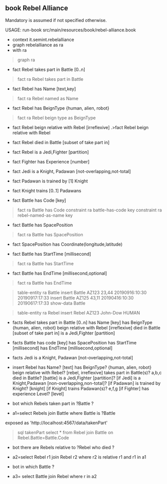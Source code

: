 ## book Rebel Alliance
Mandatory is assumed if not specified otherwise.

USAGE:
run-book src/main/resources/book/rebel-alliance.book

* context it.semint.rebelalliance
* graph rebelalliance as ra
* with ra
>graph ra

* fact Rebel takes part in Battle [0..n]
>fact ra Rebel takes part in Battle

* fact Rebel has Name [text,key]
>fact ra Rebel named as Name

* fact Rebel has BeignType {human, alien, robot}
>fact ra Rebel beign type as BeignType


* fact Rebel beign relative with Rebel [irreflexive]
.>fact Rebel beign relative with Rebel
* fact Rebel died in Battle [subset of take part in]

* fact Rebel is a Jedi,Fighter [partition]
* fact Fighter has Experience [number]
* fact Jedi is a Knight, Padawan [not-overlapping,not-total]
* fact Padawan is trained by [1] Knight
* fact Knight trains [0..1] Padawans

* fact Battle has Code [key]
>fact ra Battle has Code
>constraint ra battle-has-code key
>constraint ra rebel-named-as-name key

* fact Battle has SpacePosition
>fact ra Battle has SpacePosition
* fact SpacePosition has Coordinate(longitude,latitude)

* fact Battle has StartTime [millisecond]
>fact ra Battle has StartTime

* fact Battle has EndTime [millisecond,optional]
>fact ra Battle has EndTime

>table-entity ra Battle
>insert Battle AZ123 23,44 20190916:10:30 20190917:17:33
>insert Battle AZ125 43,11 20190416:10:30 20190617:17:33
>show-data Battle

>table-entity ra Rebel
>insert Rebel AZ123 John-Dow HUMAN



* facts Rebel
    takes part in Battle [0..n]
    has Name [key]
    has BeignType {human, alien, robot}
    beign relative with Rebel [irreflexive]
    died in Battle [subset of take part in]
    is a Jedi,Fighter [partition]

* facts Battle
    has code [key]
    has SpacePosition
    has StartTime [millisecond]
    has EndTime [millisecond,optional]

* facts Jedi
    is a Knight, Padawan [not-overlapping,not-total]

* insert Rebel
    has Name? [text]
    has BeignType? {human, alien, robot}
    beign relative with Rebel? [rebel, irreflexive]
    takes part in Battle(s)? a,b,c
    died in Battle? [battle]
    is a Jedi,Fighter [partition]?
    [if Jedi] is a Knight,Padawan [non-overlapping,non-total]?
    [if Padawan] is trained by Knight? [knight]
    [if Knight] trains Padawan(s)? e,f,g
    [if Fighter] has experience Level? [level]



* bot which Rebels taken part in ?Battle ?
*  a1=select Rebels join Battle where Battle is ?Battle

exposed as 'http://localhost:4567/data/takenPart'

>sql takenPart select * from Rebel join Battle on Rebel.Battle=Battle.Code


* bot there are Rebels relative to ?Rebel who died ?
* a2=select Rebel r1 join Rebel r2 where r2 is relative r1 and r1 in a1

* bot in which Battle ?
* a3= select Battle join Rebel where r in a2


